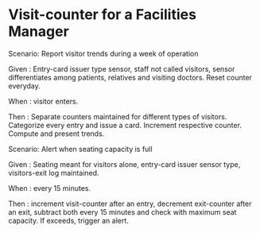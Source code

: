 # Visit-counter for a Facilities Manager

Scenario: Report visitor trends during a week of operation

  Given : Entry-card issuer type sensor, staff not called visitors,
  sensor differentiates among patients, relatives and visiting doctors.
  Reset counter everyday.
  
  When : visitor enters.
  
  Then : Separate counters maintained for different types of visitors.
  Categorize every entry and issue a card. Increment respective counter.
  Compute and present trends.

Scenario: Alert when seating capacity is full

  Given : Seating meant for visitors alone, entry-card issuer
  sensor type, visitors-exit log maintained.
  
  When : every 15 minutes.
  
  Then : increment visit-counter after an entry, decrement exit-counter
  after an exit, subtract both every 15 minutes and check with maximum
  seat capacity. If exceeds, trigger an alert.
